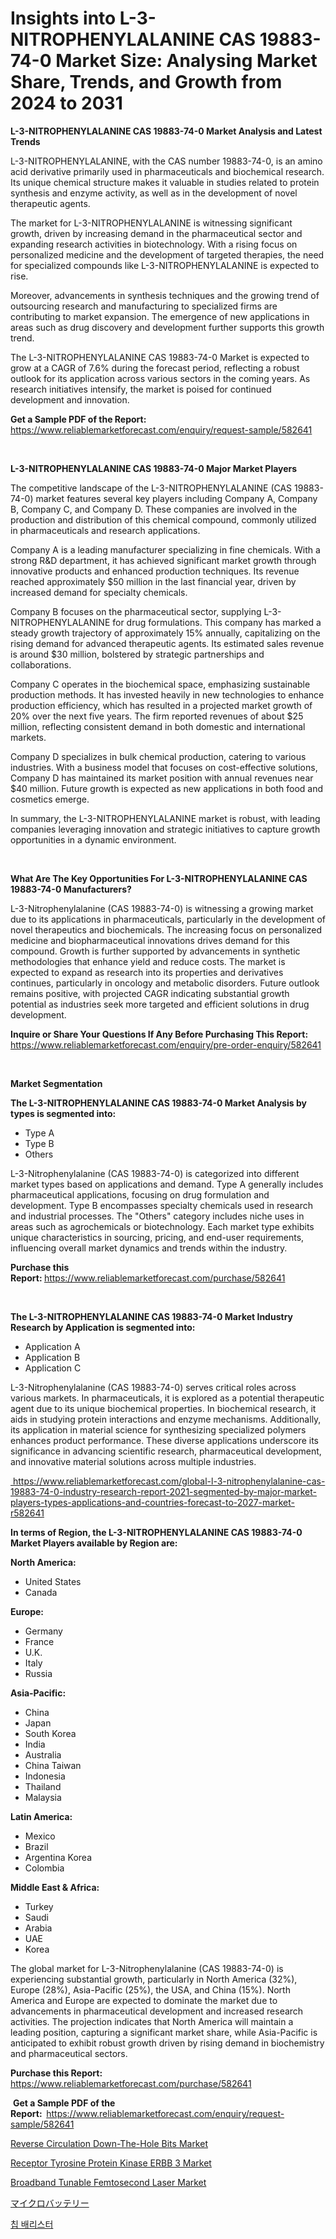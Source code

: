 <p><h1>Insights into L-3-NITROPHENYLALANINE CAS 19883-74-0 Market Size: Analysing Market Share, Trends, and Growth from 2024 to 2031</h1></p><p><strong>L-3-NITROPHENYLALANINE CAS 19883-74-0 Market Analysis and Latest Trends</strong></p>
<p><p>L-3-NITROPHENYLALANINE, with the CAS number 19883-74-0, is an amino acid derivative primarily used in pharmaceuticals and biochemical research. Its unique chemical structure makes it valuable in studies related to protein synthesis and enzyme activity, as well as in the development of novel therapeutic agents. </p><p>The market for L-3-NITROPHENYLALANINE is witnessing significant growth, driven by increasing demand in the pharmaceutical sector and expanding research activities in biotechnology. With a rising focus on personalized medicine and the development of targeted therapies, the need for specialized compounds like L-3-NITROPHENYLALANINE is expected to rise. </p><p>Moreover, advancements in synthesis techniques and the growing trend of outsourcing research and manufacturing to specialized firms are contributing to market expansion. The emergence of new applications in areas such as drug discovery and development further supports this growth trend. </p><p>The L-3-NITROPHENYLALANINE CAS 19883-74-0 Market is expected to grow at a CAGR of 7.6% during the forecast period, reflecting a robust outlook for its application across various sectors in the coming years. As research initiatives intensify, the market is poised for continued development and innovation.</p></p>
<p><strong>Get a Sample PDF of the Report:&nbsp;</strong> <a href="https://www.reliablemarketforecast.com/enquiry/request-sample/582641?utm_campaign=1840&utm_medium=2&utm_source=Github&utm_content=ia&utm_term=09122024&utm_id=l-3-nitrophenylalanine-cas-19883-74-0">https://www.reliablemarketforecast.com/enquiry/request-sample/582641</a></p>
<p>&nbsp;</p>
<p><strong>L-3-NITROPHENYLALANINE CAS 19883-74-0 Major Market Players</strong></p>
<p><p>The competitive landscape of the L-3-NITROPHENYLALANINE (CAS 19883-74-0) market features several key players including Company A, Company B, Company C, and Company D. These companies are involved in the production and distribution of this chemical compound, commonly utilized in pharmaceuticals and research applications.</p><p>Company A is a leading manufacturer specializing in fine chemicals. With a strong R&D department, it has achieved significant market growth through innovative products and enhanced production techniques. Its revenue reached approximately $50 million in the last financial year, driven by increased demand for specialty chemicals.</p><p>Company B focuses on the pharmaceutical sector, supplying L-3-NITROPHENYLALANINE for drug formulations. This company has marked a steady growth trajectory of approximately 15% annually, capitalizing on the rising demand for advanced therapeutic agents. Its estimated sales revenue is around $30 million, bolstered by strategic partnerships and collaborations.</p><p>Company C operates in the biochemical space, emphasizing sustainable production methods. It has invested heavily in new technologies to enhance production efficiency, which has resulted in a projected market growth of 20% over the next five years. The firm reported revenues of about $25 million, reflecting consistent demand in both domestic and international markets.</p><p>Company D specializes in bulk chemical production, catering to various industries. With a business model that focuses on cost-effective solutions, Company D has maintained its market position with annual revenues near $40 million. Future growth is expected as new applications in both food and cosmetics emerge.</p><p>In summary, the L-3-NITROPHENYLALANINE market is robust, with leading companies leveraging innovation and strategic initiatives to capture growth opportunities in a dynamic environment.</p></p>
<p>&nbsp;</p>
<p><strong>What Are The Key Opportunities For L-3-NITROPHENYLALANINE CAS 19883-74-0 Manufacturers?</strong></p>
<p><p>L-3-Nitrophenylalanine (CAS 19883-74-0) is witnessing a growing market due to its applications in pharmaceuticals, particularly in the development of novel therapeutics and biochemicals. The increasing focus on personalized medicine and biopharmaceutical innovations drives demand for this compound. Growth is further supported by advancements in synthetic methodologies that enhance yield and reduce costs. The market is expected to expand as research into its properties and derivatives continues, particularly in oncology and metabolic disorders. Future outlook remains positive, with projected CAGR indicating substantial growth potential as industries seek more targeted and efficient solutions in drug development.</p></p>
<p><strong>Inquire or Share Your Questions If Any Before Purchasing This Report:</strong> <a href="https://www.reliablemarketforecast.com/enquiry/pre-order-enquiry/582641?utm_campaign=1840&utm_medium=2&utm_source=Github&utm_content=ia&utm_term=09122024&utm_id=l-3-nitrophenylalanine-cas-19883-74-0">https://www.reliablemarketforecast.com/enquiry/pre-order-enquiry/582641</a></p>
<p>&nbsp;</p>
<p><strong>Market Segmentation</strong></p>
<p><strong>The L-3-NITROPHENYLALANINE CAS 19883-74-0 Market Analysis by types is segmented into:</strong></p>
<p><ul><li>Type A</li><li>Type B</li><li>Others</li></ul></p>
<p><p>L-3-Nitrophenylalanine (CAS 19883-74-0) is categorized into different market types based on applications and demand. Type A generally includes pharmaceutical applications, focusing on drug formulation and development. Type B encompasses specialty chemicals used in research and industrial processes. The "Others" category includes niche uses in areas such as agrochemicals or biotechnology. Each market type exhibits unique characteristics in sourcing, pricing, and end-user requirements, influencing overall market dynamics and trends within the industry.</p></p>
<p><strong>Purchase this Report:&nbsp;</strong><a href="https://www.reliablemarketforecast.com/purchase/582641?utm_campaign=1840&utm_medium=2&utm_source=Github&utm_content=ia&utm_term=09122024&utm_id=l-3-nitrophenylalanine-cas-19883-74-0">https://www.reliablemarketforecast.com/purchase/582641</a></p>
<p>&nbsp;</p>
<p><strong>The L-3-NITROPHENYLALANINE CAS 19883-74-0 Market Industry Research by Application is segmented into:</strong></p>
<p><ul><li>Application A</li><li>Application B</li><li>Application C</li></ul></p>
<p><p>L-3-Nitrophenylalanine (CAS 19883-74-0) serves critical roles across various markets. In pharmaceuticals, it is explored as a potential therapeutic agent due to its unique biochemical properties. In biochemical research, it aids in studying protein interactions and enzyme mechanisms. Additionally, its application in material science for synthesizing specialized polymers enhances product performance. These diverse applications underscore its significance in advancing scientific research, pharmaceutical development, and innovative material solutions across multiple industries.</p></p>
<p><a href="https://www.reliablemarketforecast.com/global-l-3-nitrophenylalanine-cas-19883-74-0-industry-research-report-2021-segmented-by-major-market-players-types-applications-and-countries-forecast-to-2027-market-r582641?utm_campaign=1840&utm_medium=2&utm_source=Github&utm_content=ia&utm_term=09122024&utm_id=l-3-nitrophenylalanine-cas-19883-74-0">&nbsp;https://www.reliablemarketforecast.com/global-l-3-nitrophenylalanine-cas-19883-74-0-industry-research-report-2021-segmented-by-major-market-players-types-applications-and-countries-forecast-to-2027-market-r582641</a></p>
<p><strong>In terms of Region, the L-3-NITROPHENYLALANINE CAS 19883-74-0 Market Players available by Region are:</strong></p>
<p>
    <p> <strong> North America: </strong>
        <ul>
            <li>United States</li>
            <li>Canada</li>
        </ul>
        </p> 
    <p> <strong> Europe: </strong>
        <ul>
            <li>Germany</li>
            <li>France</li>
            <li>U.K.</li>
            <li>Italy</li>
            <li>Russia</li>
        </ul>
        </p> 
    <p> <strong> Asia-Pacific: </strong>
        <ul>
            <li>China</li>
            <li>Japan</li>
            <li>South Korea</li>
            <li>India</li>
            <li>Australia</li>
            <li>China Taiwan</li>
            <li>Indonesia</li>
            <li>Thailand</li>
            <li>Malaysia</li>
        </ul>
        </p> 
    <p> <strong> Latin America: </strong>
        <ul>
            <li>Mexico</li>
            <li>Brazil</li>
            <li>Argentina Korea</li>
            <li>Colombia</li>
        </ul>
        </p> 
    <p> <strong> Middle East & Africa: </strong>
        <ul>
            <li>Turkey</li>
            <li>Saudi</li>
            <li>Arabia</li>
            <li>UAE</li>
            <li>Korea</li>
        </ul>
    </p>
    </p>
<p><p>The global market for L-3-Nitrophenylalanine (CAS 19883-74-0) is experiencing substantial growth, particularly in North America (32%), Europe (28%), Asia-Pacific (25%), the USA, and China (15%). North America and Europe are expected to dominate the market due to advancements in pharmaceutical development and increased research activities. The projection indicates that North America will maintain a leading position, capturing a significant market share, while Asia-Pacific is anticipated to exhibit robust growth driven by rising demand in biochemistry and pharmaceutical sectors.</p></p>
<p><strong>Purchase this Report: </strong><a href="https://www.reliablemarketforecast.com/purchase/582641?utm_campaign=1840&utm_medium=2&utm_source=Github&utm_content=ia&utm_term=09122024&utm_id=l-3-nitrophenylalanine-cas-19883-74-0">https://www.reliablemarketforecast.com/purchase/582641</a></p>
<p>&nbsp;<strong>Get a Sample PDF of the Report:&nbsp;&nbsp;</strong><a href="https://www.reliablemarketforecast.com/enquiry/request-sample/582641?utm_campaign=1840&utm_medium=2&utm_source=Github&utm_content=ia&utm_term=09122024&utm_id=l-3-nitrophenylalanine-cas-19883-74-0">https://www.reliablemarketforecast.com/enquiry/request-sample/582641</a></p>
<p><strong></strong></p>
<p><p><a href="https://github.com/vimar16th/Market-Research-Report-List-7/blob/main/reverse-circulation-down-the-hole-bits-market.md?utm_campaign=1840&utm_medium=2&utm_source=Github&utm_content=ia&utm_term=09122024&utm_id=l-3-nitrophenylalanine-cas-19883-74-0">Reverse Circulation Down-The-Hole Bits Market</a></p><p><a href="https://www.linkedin.com/pulse/receptor-tyrosine-protein-kinase-erbb-3-market-analysis-post-pandemic-vfjge?utm_campaign=1840&utm_medium=2&utm_source=Github&utm_content=ia&utm_term=09122024&utm_id=l-3-nitrophenylalanine-cas-19883-74-0">Receptor Tyrosine Protein Kinase ERBB 3 Market</a></p><p><a href="https://www.linkedin.com/pulse/revenue-analysis-broadband-tunable-femtosecond-laser-market-0nw7f?utm_campaign=1840&utm_medium=2&utm_source=Github&utm_content=ia&utm_term=09122024&utm_id=l-3-nitrophenylalanine-cas-19883-74-0">Broadband Tunable Femtosecond Laser Market</a></p><p><a href="https://github.com/mohamedbakry57/Market-Research-Report-List-6/blob/main/609230727345.md?utm_campaign=1840&utm_medium=2&utm_source=Github&utm_content=ia&utm_term=09122024&utm_id=l-3-nitrophenylalanine-cas-19883-74-0">マイクロバッテリー</a></p><p><a href="https://github.com/laholand/Market-Research-Report-List-6/blob/main/923572027395.md?utm_campaign=1840&utm_medium=2&utm_source=Github&utm_content=ia&utm_term=09122024&utm_id=l-3-nitrophenylalanine-cas-19883-74-0">칩 배리스터</a></p></p>
